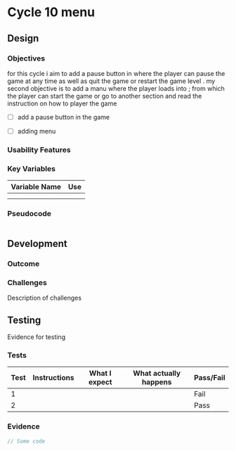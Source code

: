 # Cycle 10 menu

##

## Design

### Objectives

for this cycle i aim to add a pause button in where the player can pause the game at any time as well as quit the game or restart the game level . my second objective is to add a manu where the player loads into ; from which the player can start the game or go to another section and read the instruction on how to player the game&#x20;

* [ ] add a pause button in the game&#x20;
* [ ] adding menu



### Usability Features

&#x20;&#x20;

### Key Variables

| Variable Name | Use |
| ------------- | --- |
|               |     |
|               |     |

### Pseudocode

```
```

## Development

### Outcome

### Challenges

Description of challenges

## Testing

Evidence for testing

### Tests

| Test | Instructions | What I expect | What actually happens | Pass/Fail |
| ---- | ------------ | ------------- | --------------------- | --------- |
| 1    |              |               |                       | Fail      |
| 2    |              |               |                       | Pass      |

### Evidence

```javascript
// Some code
```
